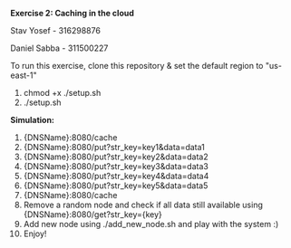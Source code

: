 **Exercise 2: Caching in the cloud**

Stav Yosef - 316298876

Daniel Sabba - 311500227



To run this exercise, clone this repository & set the default region to "us-east-1"
1. chmod +x ./setup.sh
2. ./setup.sh 



**Simulation:**
1. {DNSName}:8080/cache
2. {DNSName}:8080/put?str_key=key1&data=data1
3. {DNSName}:8080/put?str_key=key2&data=data2
4. {DNSName}:8080/put?str_key=key3&data=data3
5. {DNSName}:8080/put?str_key=key4&data=data4
6. {DNSName}:8080/put?str_key=key5&data=data5
7. {DNSName}:8080/cache
8. Remove a random node and check if all data still available using {DNSName}:8080/get?str_key={key}
9. Add new node using ./add_new_node.sh and play with the system :)
10. Enjoy!

